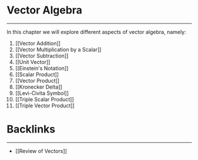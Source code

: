 # Vector Algebra
---
In this chapter we will explore different aspects of vector algebra, namely:

1. [[Vector Addition]]
2. [[Vector Multiplication by a Scalar]]
3. [[Vector Subtraction]]
4. [[Unit Vector]]
5. [[Einstein's Notation]]
6. [[Scalar Product]]
7. [[Vector Product]]
8. [[Kronecker Delta]]
9. [[Levi-Civita Symbol]]
10. [[Triple Scalar Product]]
11. [[Triple Vector Product]]
# Backlinks
---
- [[Review of Vectors]]


